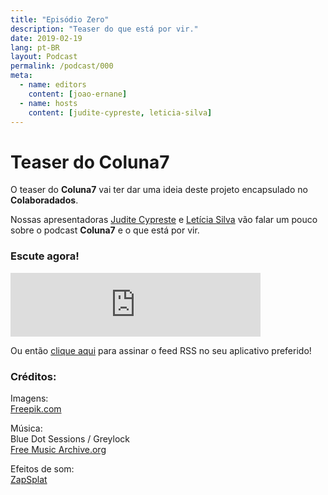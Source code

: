 ```yaml
---
title: "Episódio Zero"
description: "Teaser do que está por vir."
date: 2019-02-19
lang: pt-BR
layout: Podcast
permalink: /podcast/000
meta:
  - name: editors
    content: [joao-ernane]
  - name: hosts
    content: [judite-cypreste, leticia-silva]
---
```


# Teaser do Coluna7

O teaser do **Coluna7** vai ter dar uma ideia deste projeto encapsulado no **Colaboradados**.

Nossas apresentadoras [Judite Cypreste](https://twitter.com/juditecypreste) e [Letícia Silva](https://twitter.com/dii_lua) vão falar um pouco sobre o podcast **Coluna7** e o que está por vir.

### Escute agora!

<iframe src="https://anchor.fm/coluna-7/embed/episodes/Episdio-00---Piloto-e38r4v" height="102px" width="400px" frameborder="0" scrolling="no"></iframe>

Ou então [clique aqui](https://anchor.fm/s/951cc10/podcast/rss) para assinar o feed RSS no seu aplicativo preferido!

### Créditos:

Imagens:  
[Freepik.com](https://www.freepik.com/)

Música:  
Blue Dot Sessions / Greylock  
[Free Music Archive.org](https://freemusicarchive.org)

Efeitos de som:  
[ZapSplat](https://www.zapsplat.com/)
